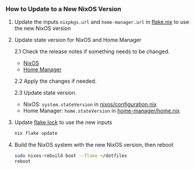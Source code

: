 ### How to Update to a New NixOS Version

1. Update the inputs `nixpkgs.url` and `home-manager.url` in [flake.nix](./flake.nix) to use the new NixOS version

2. Update state version for NixOS and Home Manager

   2.1 Check the release notes if something needs to be changed.
     - [NixOS](https://nixos.org/manual/nixos/stable/release-notes.html#ch-release-notes)
     - [Home Manager](https://nix-community.github.io/home-manager/release-notes.xhtml)

   2.2 Apply the changes if needed.

   2.3 Update state version.
     - NixOS: `system.stateVersion` in [nixos/configuration.nix](nixos/configuration.nix)
     - Home Manager: `home.stateVersion` in [home-manager/home.nix](home-manager/home.nix)

3. Update [flake.lock](./flake.lock) to use the new inputs

   ```bash
   nix flake update
   ```

3. Build the NixOS system with the new NixOS version, then reboot

   ```bash
   sudo nixos-rebuild boot --flake ~/dotfiles
   reboot
   ```
